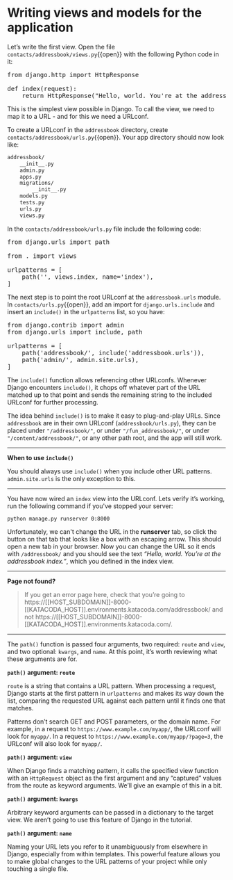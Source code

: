 # Writing views and models for the application

Let’s write the first view. Open the file `contacts/addressbook/views.py`{{open}} with the following Python code in it:

<pre class="file" data-filename="contacts/addressbook/views.py" data-target="replace">
from django.http import HttpResponse

def index(request):
    return HttpResponse("Hello, world. You're at the addressbook index.")
</pre>

This is the simplest view possible in Django. To call the view, we need to map it to a URL - and for this we need a URLconf.

To create a URLconf in the `addressbook` directory, create `contacts/addressbook/urls.py`{{open}}. Your app directory should now look like:

```bash
addressbook/
    __init__.py
    admin.py
    apps.py
    migrations/
        __init__.py
    models.py
    tests.py
    urls.py
    views.py
```

In the `contacts/addressbook/urls.py` file include the following code:

<pre class="file" data-filename="contacts/addressbook/urls.py" data-target="replace">
from django.urls import path

from . import views

urlpatterns = [
    path('', views.index, name='index'),
]
</pre>

The next step is to point the root URLconf at the `addressbook.urls` module. In `contacts/urls.py`{{open}}, add an import for `django.urls.include` and insert an `include()` in the `urlpatterns` list, so you have:

<pre class="file" data-filename="contacts/addressbook/urls.py" data-target="replace">
from django.contrib import admin
from django.urls import include, path

urlpatterns = [
    path('addressbook/', include('addressbook.urls')),
    path('admin/', admin.site.urls),
]
</pre>

The `include()` function allows referencing other URLconfs. Whenever Django encounters `include()`, it chops off whatever part of the URL matched up to that point and sends the remaining string to the included URLconf for further processing.

The idea behind `include()` is to make it easy to plug-and-play URLs. Since `addressbook` are in their own URLconf (`addressbook/urls.py`), they can be placed under `"/addressbook/"`, or under `"/fun_addressbook/"`, or under
`"/content/addressbook/"`, or any other path root, and the app will still work.

---

**When to use `include()`**

You should always use `include()` when you include other URL patterns. `admin.site.urls` is the only exception to this.

---

You have now wired an `index` view into the URLconf. Lets verify it’s working, run the following command if you've stopped your server:

`python manage.py runserver 0:8000`

Unfortunately, we can't change the URL in the **runserver** tab, so click the button on that tab that looks like a box with an escaping arrow. This should open a new tab in your browser. Now you can change the URL so it ends with `/addressbook/` and you should see the text _“Hello, world. You’re at the addressbook index.”_, which you defined in the index view.

---

**Page not found?**

> If you get an error page here, check that you’re going to https://[[HOST_SUBDOMAIN]]-8000-[[KATACODA_HOST]].environments.katacoda.com/addressbook/ and not https://[[HOST_SUBDOMAIN]]-8000-[[KATACODA_HOST]].environments.katacoda.com/.

---

The `path()` function is passed four arguments, two required: `route` and `view`, and two optional: `kwargs`, and `name`. At this point, it’s worth reviewing what these arguments are for.

**`path()` argument: `route`**

`route` is a string that contains a URL pattern. When processing a request, Django starts at the first pattern in `urlpatterns` and makes its way down the list, comparing the requested URL against each pattern until it finds one that matches.

Patterns don’t search GET and POST parameters, or the domain name. For example, in a request to `https://www.example.com/myapp/`, the URLconf will look for `myapp/`. In a request to `https://www.example.com/myapp/?page=3`, the URLconf will also look for `myapp/`.

**`path()` argument: `view`**

When Django finds a matching pattern, it calls the specified view function with an `HttpRequest` object as the first argument and any “captured” values from the route as keyword arguments. We’ll give an example of this in a bit.

**`path()` argument: `kwargs`**

Arbitrary keyword arguments can be passed in a dictionary to the target view. We aren’t going to use this feature of Django in the tutorial.

**`path()` argument: `name`**

Naming your URL lets you refer to it unambiguously from elsewhere in Django, especially from within templates. This powerful feature allows you to make global changes to the URL patterns of your project while only touching a single file.
